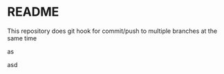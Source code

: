 # README

This repository does git hook for commit/push to multiple branches at the same time


as


asd
